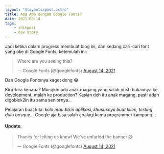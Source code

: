 ```yaml
---
layout: "$layouts/post.astro"
title: Ada Apa dengan Google Fonts?
date: 2021-08-14
tags: 
    - shitpost
    - dev story
---
```

Jadi ketika dalam progress membuat blog ini, dan sedang cari-cari font yang oke di Google Fonts, ketemulah ini:

<blockquote class="twitter-tweet"><p lang="en" dir="ltr">Where are you seeing this?</p>&mdash; Google Fonts (@googlefonts) <a href="https://twitter.com/googlefonts/status/1426497469890940930?ref_src=twsrc%5Etfw">August 14, 2021</a></blockquote> <script async src="https://platform.twitter.com/widgets.js" charset="utf-8"></script>

Dan Google Fontsnya kaget dong 😂

Kira-kira kenapa? Mungkin ada anak magang yang salah push bukannya ke development, malah ke production? Kasian deh itu anak magang, pasti udah digoblok2in itu sama seniornya...

Pelajaran buat kita: _kalo mau bikin aplikasi, khususnya buat klien, testing dulu bosque..._ Google aja bisa salah apalagi kamu programmer kampung...

#### Update:

<blockquote class="twitter-tweet"><p lang="en" dir="ltr">Thanks for letting us know! We&#39;ve unfurled the banner 😅</p>&mdash; Google Fonts (@googlefonts) <a href="https://twitter.com/googlefonts/status/1426580072568344580?ref_src=twsrc%5Etfw">August 14, 2021</a></blockquote> <script async src="https://platform.twitter.com/widgets.js" charset="utf-8"></script>